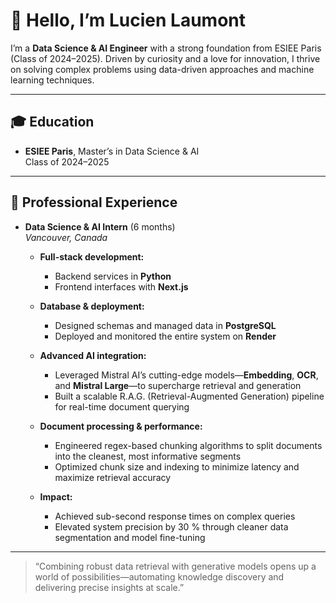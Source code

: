 # 👋 Hello, I’m Lucien Laumont

I’m a **Data Science & AI Engineer** with a strong foundation from ESIEE Paris (Class of 2024–2025). Driven by curiosity and a love for innovation, I thrive on solving complex problems using data-driven approaches and machine learning techniques.

---

## 🎓 Education

- **ESIEE Paris**, Master’s in Data Science & AI  
  Class of 2024–2025

---

## 💼 Professional Experience

- **Data Science & AI Intern** (6 months)  
  _Vancouver, Canada_

  - **Full-stack development:**  
    - Backend services in **Python**  
    - Frontend interfaces with **Next.js**

  - **Database & deployment:**  
    - Designed schemas and managed data in **PostgreSQL**  
    - Deployed and monitored the entire system on **Render**

  - **Advanced AI integration:**  
    - Leveraged Mistral AI’s cutting-edge models—**Embedding**, **OCR**, and **Mistral Large**—to supercharge retrieval and generation  
    - Built a scalable R.A.G. (Retrieval-Augmented Generation) pipeline for real-time document querying

  - **Document processing & performance:**  
    - Engineered regex-based chunking algorithms to split documents into the cleanest, most informative segments  
    - Optimized chunk size and indexing to minimize latency and maximize retrieval accuracy

  - **Impact:**  
    - Achieved sub-second response times on complex queries  
    - Elevated system precision by 30 % through cleaner data segmentation and model fine-tuning


---

> “Combining robust data retrieval with generative models opens up a world of possibilities—automating knowledge discovery and delivering precise insights at scale.”  

